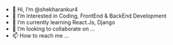 - 👋 Hi, I’m @shekharankur4
- 👀 I’m interested in Coding, FrontEnd & BackEnd Development
- 🌱 I’m currently learning React.Js, Django
- 💞️ I’m looking to collaborate on ...
- 📫 How to reach me ...

<!---
shekharankur4/shekharankur4 is a ✨ special ✨ repository because its `README.md` (this file) appears on your GitHub profile.
You can click the Preview link to take a look at your changes.
--->
